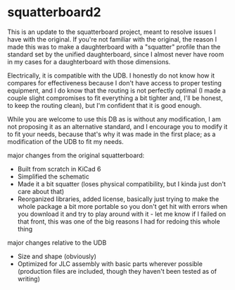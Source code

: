 # squatterboard2

This is an update to the squatterboard project, meant to resolve issues I have with the original. If you're not familiar with the original, the reason I made this was to make a daughterboard with a "squatter" profile than the standard set by the unified daughterboard, since I almost never have room in my cases for a daughterboard with those dimensions.

Electrically, it is compatible with the UDB. I honestly do not know how it compares for effectiveness because I don't have access to proper testing equipment, and I do know that the routing is not perfectly optimal (I made a couple slight compromises to fit everything a bit tighter and, I'll be honest, to keep the routing clean), but I'm confident that it is good enough.

While you are welcome to use this DB as is without any modification, I am not proposing it as an alternative standard, and I encourage you to modify it to fit your needs, because that's why it was made in the first place; as a modification of the UDB to fit my needs.

major changes from the original squatterboard:

* Built from scratch in KiCad 6
* Simplified the schematic
* Made it a bit squatter (loses physical compatibility, but I kinda just don't care about that)
* Reorganized libraries, added license, basically just trying to make the whole package a bit more portable so you don't get hit with errors when you download it and try to play around with it - let me know if I failed on that front, this was one of the big reasons I had for redoing this whole thing

major changes relative to the UDB

* Size and shape (obviously)
* Optimized for JLC assembly with basic parts wherever possible (production files are included, though they haven't been tested as of writing)
